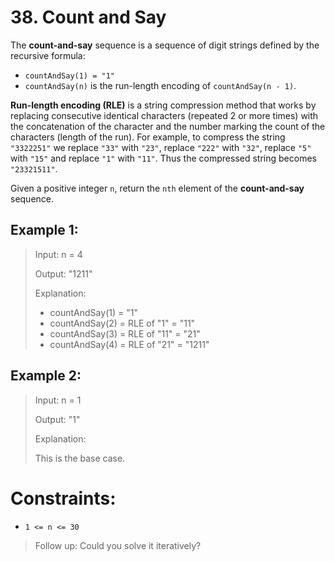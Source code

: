 # 38. Count and Say

The **count-and-say** sequence is a sequence of digit strings defined by the recursive formula:

- `countAndSay(1) = "1"`
- `countAndSay(n)` is the run-length encoding of `countAndSay(n - 1)`.

**Run-length encoding (RLE)** is a string compression method that works by replacing consecutive identical characters (repeated 2 or more times) with the concatenation of the character and the number marking the count of the characters (length of the run). For example, to compress the string `"3322251"` we replace `"33"` with `"23"`, replace `"222"` with `"32"`, replace `"5"` with `"15"` and replace `"1"` with `"11"`. Thus the compressed string becomes `"23321511"`.

Given a positive integer `n`, return the `nth` element of the **count-and-say** sequence.



## Example 1:

> Input: n = 4
>
> Output: "1211"
>
> Explanation:
>
>- countAndSay(1) = "1"
> - countAndSay(2) = RLE of "1" = "11"
> - countAndSay(3) = RLE of "11" = "21"
> - countAndSay(4) = RLE of "21" = "1211"
## Example 2:

> Input: n = 1
>
> Output: "1"
> 
> Explanation:
>
> This is the base case.



# Constraints:

- `1 <= n <= 30`


> Follow up: Could you solve it iteratively?